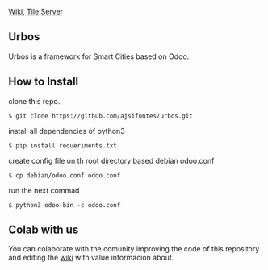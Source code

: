 [Wiki, ](https://wiki.urbos.io)
[Tile Server](https://osm.urbos.io)

Urbos
----

Urbos is a framework for Smart Cities based on Odoo.


How to Install
-------------------------

clone this repo.
```
$ git clone https://github.com/ajsifontes/urbos.git
```
install all dependencies of python3
```
$ pip install requeriments.txt
```
create config file on th root directory based debian odoo.conf 
```
$ cp debian/odoo.conf odoo.conf
```
run the next commad
````
$ python3 odoo-bin -c odoo.conf
````


Colab with us
-------------------------
You can colaborate with the comunity improving the code of this repository and editing the <a href="https://wiki.openti.cl">wiki</a> with value informacion about.
